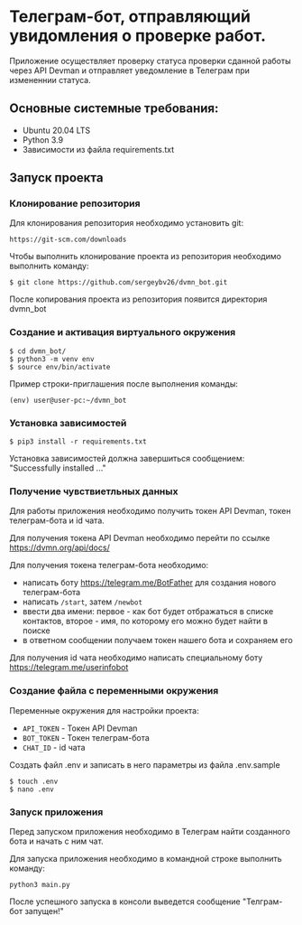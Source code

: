 # Телеграм-бот, отправляющий увидомления о проверке работ.

Приложение осуществляет проверку статуса проверки сданной работы через API Devman и отправляет уведомление в Телеграм при измененнии статуса.

## Основные системные требования:
* Ubuntu 20.04 LTS
* Python 3.9
* Зависимости из файла requirements.txt

## Запуск проекта
### Клонирование репозитория
Для клонирования репозитория необходимо установить git:
```shell
https://git-scm.com/downloads
```
Чтобы выполнить клонирование проекта из репозитория необходимо выполнить команду:
```shell
$ git clone https://github.com/sergeybv26/dvmn_bot.git
```
После копирования проекта из репозитория появится директория dvmn_bot

### Создание и активация виртуального окружения
```shell
$ cd dvmn_bot/
$ python3 -m venv env
$ source env/bin/activate
```
Пример строки-приглашения после выполнения команды:
```shell
(env) user@user-pc:~/dvmn_bot
```
### Установка зависимостей
```shell
$ pip3 install -r requirements.txt
```
Установка зависимостей должна завершиться сообщением: "Successfully installed ..."

### Получение чувствиетльных данных
Для работы приложения необходимо получить токен API Devman, токен телеграм-бота и id чата.

Для получения токена API Devman необходимо перейти по ссылке https://dvmn.org/api/docs/

Для получения токена телеграм-бота необходимо:
* написать боту https://telegram.me/BotFather для создания нового телеграм-бота
* написать ```/start```, затем ```/newbot```
* ввести два имени: первое - как бот будет отбражаться в списке контактов, второе - имя, по которому его можно будет найти в поиске
* в ответном сообщении получаем токен нашего бота и сохраняем его

Для получения id чата необходимо написать специальному боту https://telegram.me/userinfobot

### Создание файла с переменными окружения
Переменные окружения для настройки проекта:
* ```API_TOKEN``` - Токен API Devman
* ```BOT_TOKEN``` - Токен телеграм-бота
* ```CHAT_ID``` - id чата

Создать файл .env и записать в него параметры из файла .env.sample
```shell
$ touch .env
$ nano .env
```

### Запуск приложения
Перед запуском приложения необходимо в Телеграм найти созданного бота и начать с ним чат.

Для запуска приложения необходимо в командной строке выполнить команду:
```shell
python3 main.py
```

После успешного запуска в консоли выведется сообщение "Телграм-бот запущен!"
